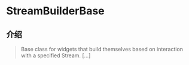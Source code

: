 # StreamBuilderBase

## 介绍

> Base class for widgets that build themselves based on interaction with a specified Stream. [...]
